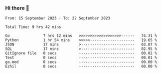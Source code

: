 ### Hi there 👋

<!--
**zhumeme/zhumeme** is a ✨ _special_ ✨ repository because its `README.md` (this file) appears on your GitHub profile.

Here are some ideas to get you started:

- 🔭 I’m currently working on ...
- 🌱 I’m currently learning ...
- 👯 I’m looking to collaborate on ...
- 🤔 I’m looking for help with ...
- 💬 Ask me about ...
- 📫 How to reach me: ...
- 😄 Pronouns: ...
- ⚡ Fun fact: ...
-->

<!--START_SECTION:waka-->

```all_time
From: 15 September 2023 - To: 22 September 2023

Total Time: 9 hrs 42 mins

Go               7 hrs 12 mins   >>>>>>>>>>>>>>>>>>>------   74.31 %
Python           1 hr 54 mins    >>>>>--------------------   19.65 %
JSON             17 mins         >------------------------   03.07 %
SQL              17 mins         >------------------------   02.95 %
GitIgnore file   0 secs          -------------------------   00.02 %
Text             0 secs          -------------------------   00.01 %
go.mod           0 secs          -------------------------   00.00 %
Ezhil            0 secs          -------------------------   00.00 %
```

<!--END_SECTION:waka-->

